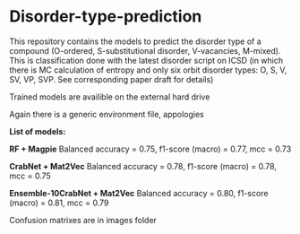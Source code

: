 # Disorder-type-prediction

This repository contains the models to predict the disorder type of a compound (O-ordered, S-substitutional disorder, V-vacancies, M-mixed). This is classification done with the latest disorder script on ICSD (in which there is MC calculation of entropy and only six orbit disorder types: O, S, V, SV, VP, SVP. See corresponding paper draft for details)

Trained models are availible on the external hard drive

Again there is a generic environment file, appologies

**List of models:**

**RF + Magpie**
Balanced accuracy = 0.75, f1-score (macro) = 0.77, mcc = 0.73

**CrabNet + Mat2Vec**
Balanced accuracy = 0.78, f1-score (macro) = 0.78, mcc = 0.75

**Ensemble-10CrabNet + Mat2Vec**
Balanced accuracy = 0.80, f1-score (macro) = 0.81, mcc = 0.79

Confusion matrixes are in images folder
